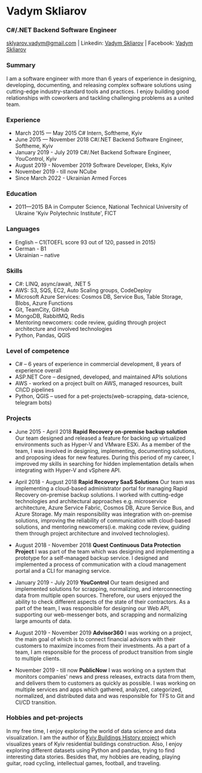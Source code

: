 # Vadym  Skliarov
### C#/.NET Backend Software Engineer
sklyarov.vadym@gmail.com  | Linkedin: [Vadym Skliarov](https://www.linkedin.com/in/vadym-skliarov-676936b7/) | Facebook: [Vadym Skliarov](https://www.facebook.com/vadymskliarov)

### Summary
I am a software engineer with more than 6 years of experience in designing, developing, documenting, and releasing complex software solutions using cutting-edge industry-standard tools and practices. I enjoy building good relationships with coworkers and tackling challenging problems as a united team.
### Experience
- March 2015 — May 2015 C# Intern, Softheme, Kyiv
- June 2015 — November 2018 C#/.NET Backend Software Engineer, Softheme, Kyiv
- January 2019 - July 2019 C#/.Net Backend Software Engineer, YouControl, Kyiv
- August 2019 - November 2019 Software Developer, Eleks, Kyiv
- November 2019 - till now NCube
- Since March 2022 - Ukrainian Armed Forces
### Education
- 2011—2015 BA in Computer Science, National Technical University of Ukraine 'Kyiv Polytechnic  Institute', FICT

### Languages
- English – C1(TOEFL score 93 out of 120, passed in 2015)
- German - B1
- Ukrainian – native
### Skills
- C#: LINQ, async/await, .NET 5
- AWS: S3, SQS, EC2, Auto Scaling groups, CodeDeploy
- Microsoft Azure Services: Cosmos DB, Service Bus, Table Storage, Blobs, Azure Functions
- Git, TeamCity, GitHub
- MongoDB, RabbitMQ, Redis
- Mentoring newcomers: code review, guiding through project architecture and involved technologies
- Python, Pandas, QGIS

### Level of competence
- C# – 6 years of experience in commercial development, 8 years of experience overall
- ASP.NET Core – designed, developed, and maintained APIs solutions
- AWS - worked on a project built on AWS, managed resources, built CI\CD pipelines
- Python, QGIS – used for a pet-projects(web-scrapping, data-science, telegram bots)


### Projects
- June 2015 - April 2018 **Rapid Recovery on-premise backup solution**
Our team designed and released a feature for backing up virtualized environments such as Hyper-V and VMware ESXi. As a member of the team, I was involved in designing, implementing, documenting solutions, and proposing ideas for new features. During this period of my career, I improved my skills in searching for hidden implementation details when integrating with Hyper-V and vSphere API.

- April 2018 - August 2018 **Rapid Recovery SaaS Solutions**
Our team was implementing a cloud-based administrator portal for managing Rapid Recovery on-premise backup solutions. I worked with cutting-edge technologies and architectural approaches e.g. microservice architecture, Azure Service Fabric, Cosmos DB, Azure Service Bus, and Azure Storage. My main responsibility was integration with on-premise solutions, improving the reliability of communication with cloud-based solutions, and mentoring newcomers(i.e. making code review, guiding them through project architecture and involved technologies).

- August 2018 - November 2018 **Quest Continuous Data Protection Project**
I was part of the team which was designing and implementing a prototype for a self-managed backup service. I designed and implemented a process of communication with a cloud management portal and a CLI for managing service.

- January 2019 - July 2019 **YouControl** Our team designed and implemented solutions for scrapping,
normalizing, and interconnecting data from multiple open sources. Therefore, our users enjoyed the
ability to check different aspects of the state of their contractors. As a part of the team, I was responsible
for designing our Web API, supporting our web-messenger bots, and scrapping and normalizing large
amounts of data.

- August 2019 - November 2019 **Advisor360** I was working on a project, the main goal of which is to connect financial advisors with their customers to maximize incomes from their investments. As a part of a team, I am responsible for the process of product transition from single to multiple clients.

- November 2019 - till now **PublicNow** I was working on a system that monitors companies' news and press releases, extracts data from them, and delivers them to customers as quickly as possible. I was working on multiple services and apps which gathered, analyzed, categorized, normalized, and distributed data and was responsible for TFS to Git and CI/CD transition.



### Hobbies and pet-projects
In my free time, I enjoy exploring the world of data science and data visualization. I am the author of [Kyiv Buildings History project](http://dollhead.github.io/) which visualizes years of Kyiv residential buildings construction. Also, I enjoy exploring different datasets using Python and pandas, trying to find interesting data stories.
Besides that, my hobbies are reading, playing guitar, road cycling, intellectual games, football, and traveling.
